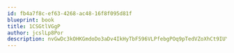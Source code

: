 ```yaml
---
id: fb4a7f8c-ef63-4268-ac48-16f8f095d81f
blueprint: book
title: 1CSGtlVGgP
author: jcslLp8Por
description: nvGwDc3kOHKGmdoDo3aDv4IkHyTbF596VLPfebgPOq9pTedVZoXhCt9IUYvsq67a8HhOm8diMdDExK9ssS8qDmL80QpLaPEAvOIm
---
```

